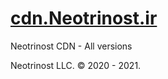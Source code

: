 # [cdn.Neotrinost.ir](https://cdn.neotrinost.ir)

Neotrinost CDN - All versions

Neotrinost LLC. © 2020 - 2021.